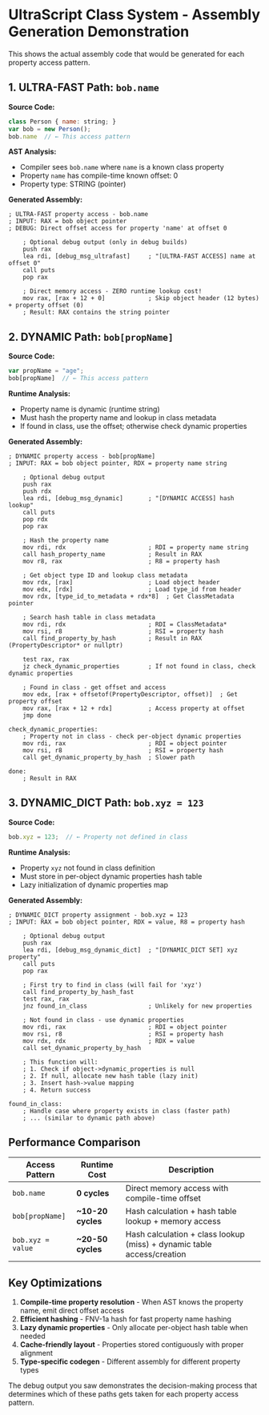 # UltraScript Class System - Assembly Generation Demonstration

This shows the actual assembly code that would be generated for each property access pattern.

## 1. ULTRA-FAST Path: `bob.name`

**Source Code:**
```javascript
class Person { name: string; }
var bob = new Person();
bob.name  // ← This access pattern
```

**AST Analysis:**
- Compiler sees `bob.name` where `name` is a known class property
- Property `name` has compile-time known offset: 0
- Property type: STRING (pointer)

**Generated Assembly:**
```assembly
; ULTRA-FAST property access - bob.name
; INPUT: RAX = bob object pointer
; DEBUG: Direct offset access for property 'name' at offset 0

    ; Optional debug output (only in debug builds)
    push rax
    lea rdi, [debug_msg_ultrafast]     ; "[ULTRA-FAST ACCESS] name at offset 0"
    call puts
    pop rax

    ; Direct memory access - ZERO runtime lookup cost!
    mov rax, [rax + 12 + 0]            ; Skip object header (12 bytes) + property offset (0)
    ; Result: RAX contains the string pointer
```

## 2. DYNAMIC Path: `bob[propName]`

**Source Code:**
```javascript
var propName = "age";
bob[propName]  // ← This access pattern
```

**Runtime Analysis:**
- Property name is dynamic (runtime string)
- Must hash the property name and lookup in class metadata
- If found in class, use the offset; otherwise check dynamic properties

**Generated Assembly:**
```assembly
; DYNAMIC property access - bob[propName]
; INPUT: RAX = bob object pointer, RDX = property name string

    ; Optional debug output
    push rax
    push rdx
    lea rdi, [debug_msg_dynamic]       ; "[DYNAMIC ACCESS] hash lookup"
    call puts
    pop rdx
    pop rax

    ; Hash the property name
    mov rdi, rdx                       ; RDI = property name string
    call hash_property_name            ; Result in RAX
    mov r8, rax                        ; R8 = property hash

    ; Get object type ID and lookup class metadata
    mov rdx, [rax]                     ; Load object header
    mov edx, [rdx]                     ; Load type_id from header
    mov rdx, [type_id_to_metadata + rdx*8]  ; Get ClassMetadata pointer

    ; Search hash table in class metadata
    mov rdi, rdx                       ; RDI = ClassMetadata*
    mov rsi, r8                        ; RSI = property hash
    call find_property_by_hash         ; Result in RAX (PropertyDescriptor* or nullptr)

    test rax, rax
    jz check_dynamic_properties        ; If not found in class, check dynamic properties

    ; Found in class - get offset and access
    mov edx, [rax + offsetof(PropertyDescriptor, offset)]  ; Get property offset
    mov rax, [rax + 12 + rdx]          ; Access property at offset
    jmp done

check_dynamic_properties:
    ; Property not in class - check per-object dynamic properties
    mov rdi, rax                       ; RDI = object pointer
    mov rsi, r8                        ; RSI = property hash
    call get_dynamic_property_by_hash  ; Slower path

done:
    ; Result in RAX
```

## 3. DYNAMIC_DICT Path: `bob.xyz = 123`

**Source Code:**
```javascript
bob.xyz = 123;  // ← Property not defined in class
```

**Runtime Analysis:**
- Property `xyz` not found in class definition
- Must store in per-object dynamic properties hash table
- Lazy initialization of dynamic properties map

**Generated Assembly:**
```assembly
; DYNAMIC_DICT property assignment - bob.xyz = 123
; INPUT: RAX = bob object pointer, RDX = value, R8 = property hash

    ; Optional debug output
    push rax
    lea rdi, [debug_msg_dynamic_dict]  ; "[DYNAMIC_DICT SET] xyz property"
    call puts
    pop rax

    ; First try to find in class (will fail for 'xyz')
    call find_property_by_hash_fast
    test rax, rax
    jnz found_in_class                 ; Unlikely for new properties

    ; Not found in class - use dynamic properties
    mov rdi, rax                       ; RDI = object pointer
    mov rsi, r8                        ; RSI = property hash
    mov rdx, rdx                       ; RDX = value
    call set_dynamic_property_by_hash

    ; This function will:
    ; 1. Check if object->dynamic_properties is null
    ; 2. If null, allocate new hash table (lazy init)
    ; 3. Insert hash->value mapping
    ; 4. Return success

found_in_class:
    ; Handle case where property exists in class (faster path)
    ; ... (similar to dynamic path above)
```

## Performance Comparison

| Access Pattern | Runtime Cost | Description |
|---------------|--------------|-------------|
| `bob.name` | **0 cycles** | Direct memory access with compile-time offset |
| `bob[propName]` | **~10-20 cycles** | Hash calculation + hash table lookup + memory access |
| `bob.xyz = value` | **~20-50 cycles** | Hash calculation + class lookup (miss) + dynamic table access/creation |

## Key Optimizations

1. **Compile-time property resolution** - When AST knows the property name, emit direct offset access
2. **Efficient hashing** - FNV-1a hash for fast property name hashing
3. **Lazy dynamic properties** - Only allocate per-object hash table when needed
4. **Cache-friendly layout** - Properties stored contiguously with proper alignment
5. **Type-specific codegen** - Different assembly for different property types

The debug output you saw demonstrates the decision-making process that determines which of these paths gets taken for each property access pattern.
